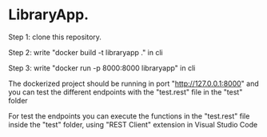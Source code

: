 # LibraryApp.

Step 1: clone this repository.

Step 2: write "docker build -t libraryapp ." in cli

Step 3: write "docker run -p 8000:8000 libraryapp" in cli

The dockerized project should be running in port "http://127.0.0.1:8000" and you can test the different endpoints with the "test.rest" file in the "test" folder

For test the endpoints you can execute the functions in the "test.rest" file inside the "test" folder, using "REST Client" extension in Visual Studio Code
